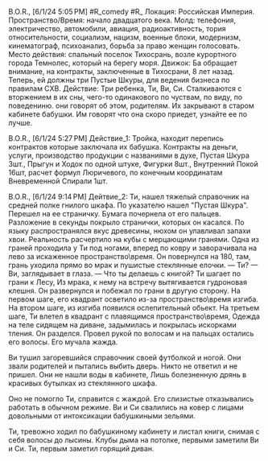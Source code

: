 B.O.R., [6/1/24 5:05 PM]
#R_comedy #R_ 
Локация: Российская Империя.
Пространство/Время: начало двадцатого века.
Молд: телефония, электричество, автомобили, авиация, радиоактивность, тория относительности, социализм, нацизм, военные блоки, модернизм, кинематограф, психоанализ, борьба за право женщин голосовать.
Место действия: спальный поселок Тихосрань, возле курортного города Темнолес, который на берегу моря.
Движок: Ба обращает внимание, на контракты, заключенные в Тихосрани, 8 лет назад. Теперь, ей должны три Пустые Шкуры, для ведения бизнеса по правилам СХВ.
Действие: Три ребенка, Ти, Ви, Си. Сталкиваются с вторжением в их сны, чего-то одинакового по чуствам, по виду, по поведениню. они говорят об этом, родителям. Их закрывают в старом кабинете бабушки. Им говорят что она скоро приедет, узнайте ее по лучше.

B.O.R., [6/1/24 5:27 PM]
Действие_1: Тройка, находит перепись контрактов которые заключала их бабушка. Контракты на деньги, услуги, производство продукции с названиями в духе, Пустая Шкура 3шт., Прыгун и Ходок по одной штуке, Фигурки 8шт., Внутренний Покой 16шт, расчет формул Люричевого, по конечным координатам Вневременной Спирали 1шт.

B.O.R., [6/1/24 9:14 PM]
Дейтвие_2: Ти, нашел тяжелый справочник на средней полке гнилого шкафа. По указателю нашел "Пустая Шкура". Перешел на ее страничку. Бумага почернела от его пальцев. Разложение в секунды покрыло странички, которых он касался. По языку распространялся вкус древесины, нюхом он улавливал запахи хвои. Реальность расчертило на кубы с мерцающими гранями. Одна из граней проходила у Ти под ногами, вперед по ковру и заворачивала на лево за искаженное пространство\время. Он повернулся на 180, там, грань уходила прямо во мрак и пушистые стеклянные елочки. 
— Ти? — Ви, заглядывает в глаза. — Что ты делаешь с книгой?
Ти шагает по грани к Лесу, Из мрака, к нему на встречу вытягивается гудроновая клешня. Он развернулся и побежал по грани в другую сторону. На первом шаге, его квадрант осветило из-за пространство\время изгиба. На втором шаге, из изгиба появился ослепительный обьект. На третьем шаге, Ти влетел в квадрант с плавящимся пространство\время, Одежда на теле сидящем на диване, задымилась и покрылась искорками тления. Он разделся. Провел рукой по волосам и на пальцах остались его волосы. Его мучала жажда.

Ви тушил загоревшийся справочник своей футболкой и ногой. Они звали родителей и пытались выбить дверь. Никто не ответил и не пришел. Они не нашли воды в кабинете, Лишь болезненную дрянь в красивых бутылках из стеклянного шкафа.

Оно не помогло Ти, справится с жаждой. Его слизистые отказывались работать в обычном режиме. Ви и Си свалились на ковер с лицами довольными от интоксикации бабушкиными зельями. 

Ти, тревожно ходил по бабушкиному кабинету и листал книги, снимая с себя волосы до лысины. Клубы дыма на потолке, первыми заметили Ви и Си. Ти, первым заметил горящий диван.